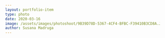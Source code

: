 ```yaml
---
layout: portfolio-item
type: photo
date: 2020-03-16
image: /assets/images/photoshoot/9B39D78D-5367-4CF4-BFBC-F39410B3CD8A.JPG
author: Susana Madruga
---
```



